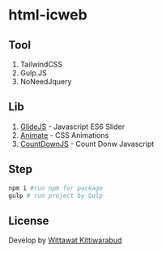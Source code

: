 # html-icweb

## Tool 
1. TailwindCSS
2. Gulp.JS
3. NoNeedJquery

## Lib
1. [GlideJS](https://glidejs.com/) - Javascript ES6 Slider 
2. [Animate](https://animate.style/) - CSS Animations
3. [CountDownJS](https://github.com/mckamey/countdownjs) - Count Donw Javascript

## Step

```bash
npm i #run npm for package
gulp # run project by Gulp
```

## License
Develop by [Wittawat Kittiwarabud](https://www.linkedin.com/in/wittawat-kittiwarabud-24a5a780/)